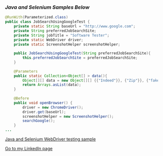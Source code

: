 ### _**Java and Selenium Samples Below**_

```Java
@RunWith(Parameterized.class)
public class JobSearchUsingGoogleTest {
	private static String baseUrl = "http://www.google.com";
	private String preferredJobSearchSite;
	private String jobTitle = "Software Tester";
	private static WebDriver driver;
	private static ScreenshotHelper screenshotHelper;
	
	public JobSearchUsingGoogleTest(String preferredJobSearchSite){
		this.preferredJobSearchSite = preferredJobSearchSite;
	}
		 
	@Parameters
	public static Collection<Object[] > data(){
		Object[][] data = new Object[][] {{"Indeed"}}, {"Zip"}}, {"fakesite"}};
		return Arrays.asList(data);
	}
  
	@Before
	public void openBrowser() {
	    driver = new ChromeDriver();
	    driver.get(baseUrl);
	    screenshotHelper = new ScreenshotHelper();
	    searchGoogle();
	}
...
```

[Java and Selenium WebDriver testing sample](https://github.com/mmccallister00/jobsearchtest)




[Go to my LinkedIn page](https://www.linkedin.com/in/mikemccallister)

